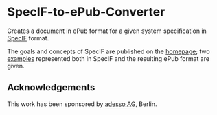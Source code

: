 # SpecIF-to-ePub-Converter
Creates a document in ePub format for a given system specification in [SpecIF](http://specif.de) format.

The goals and concepts of SpecIF are published on the [homepage](http://specif.de); two [examples](http://specif.de/en/#examples) represented both in SpecIF and the resulting ePub format are given.

## Acknowledgements
This work has been sponsored by [adesso AG](http://adesso.de), Berlin.
